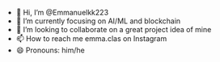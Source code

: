 - 👋 Hi, I’m @Emmanuelkk223
- 🌱 I’m currently focusing on AI/ML and blockchain
- 💞️ I’m looking to collaborate on a great project idea of mine
- 📫 How to reach me emma.clas on Instagram
- 😄 Pronouns: him/he

<!---
Emmanuelkk223/Emmanuelkk223 is a ✨ special ✨ repository because its `README.md` (this file) appears on your GitHub profile.
You can click the Preview link to take a look at your changes.
--->
